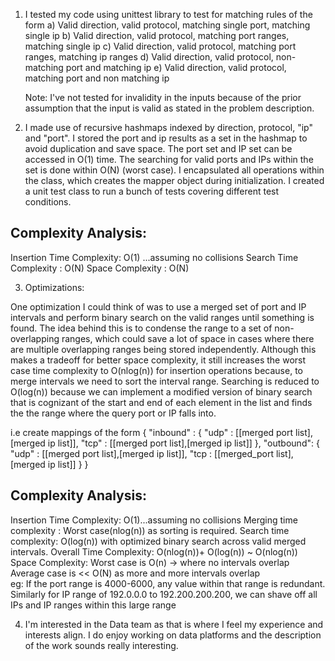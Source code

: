 1) I tested my code using unittest library to test for matching rules of the form
              a) Valid direction, valid protocol, matching single port, matching single ip
              b) Valid direction, valid protocol, matching port ranges, matching single ip
              c) Valid direction, valid protocol, matching port ranges, matching ip ranges
              d) Valid direction, valid protocol, non-matching port and matching ip
              e) Valid direction, valid protocol, matching port and non matching ip

   Note: I've not tested for invalidity in the inputs because of the prior assumption that the input is valid as stated in the problem description.
    
2) I made use of recursive hashmaps indexed by direction, protocol, "ip" and "port". I stored the port and ip results as a set in the hashmap to avoid duplication and save space. The port set and IP set can be accessed in O(1) time. The searching for valid ports and IPs within the set is done within O(N) (worst case). I encapsulated all operations within the class, which creates the mapper object during initialization. I created a unit test class to run a bunch of tests covering different test conditions.   

Complexity Analysis:
---------------------
Insertion Time Complexity: O(1)  ...assuming no collisions
Search Time Complexity :   O(N)
Space Complexity :         O(N)
                                      
3) Optimizations:

One optimization I could think of was to use a merged set of port and IP intervals and perform binary search on the valid ranges until something is found. The idea behind this is to condense the range to a set of non-overlapping ranges, which could save a lot of space in cases where there are multiple overlapping ranges being stored independently. Although this makes a tradeoff for better space complexity, it still increases the worst case time complexity to O(nlog(n)) for insertion operations because, to merge intervals we need to sort the interval range. Searching is reduced to O(log(n)) because we can implement a modified version of binary search that is cognizant of the start and end of each element in the list and finds the the range where the query port or IP falls into.

i.e create mappings of the form  {  "inbound" : { "udp" : [[merged port list],[merged ip list]], 
                                                  "tcp" : [[merged port list],[merged ip list]] },
                                    "outbound": { "udp" : [[merged port list],[merged ip list]], 
                                                  "tcp :  [[merged_port list],[merged ip list]] }
                                                  } 

Complexity Analysis:
----------------------
Insertion Time Complexity: O(1)...assuming no collisions
Merging time complexity :  Worst case(nlog(n)) as sorting is required.
Search time complexity:    O(log(n)) with optimized binary search across valid merged intervals.
Overall Time Complexity:   O(nlog(n))+ O(log(n)) ~ O(nlog(n))
Space Complexity:          Worst case is O(n)  -> where no intervals overlap
                           Average case is << O(N) as more and more intervals overlap           
                           eg: If the port range is 4000-6000, any value within that range is redundant. 
                               Similarly for IP range of 192.0.0.0 to 192.200.200.200, we can shave off all IPs and IP ranges within this large range


4) I'm interested in the Data team as that is where I feel my experience and interests align. I do enjoy working on data platforms and the description of the work sounds really interesting.